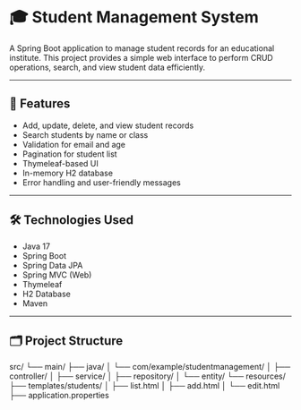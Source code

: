 # 🎓 Student Management System

A Spring Boot application to manage student records for an educational institute. This project provides a simple web interface to perform CRUD operations, search, and view student data efficiently.

---

## 🚀 Features

- Add, update, delete, and view student records
- Search students by name or class
- Validation for email and age
- Pagination for student list
- Thymeleaf-based UI
- In-memory H2 database
- Error handling and user-friendly messages

---

## 🛠 Technologies Used

- Java 17
- Spring Boot
- Spring Data JPA
- Spring MVC (Web)
- Thymeleaf
- H2 Database
- Maven

---

## 🗂 Project Structure

src/
└── main/
    ├── java/
    │   └── com/example/studentmanagement/
    │       ├── controller/
    │       ├── service/
    │       ├── repository/
    │       └── entity/
    └── resources/
        ├── templates/students/
        │   ├── list.html
        │   ├── add.html
        │   └── edit.html
        ├── application.properties
